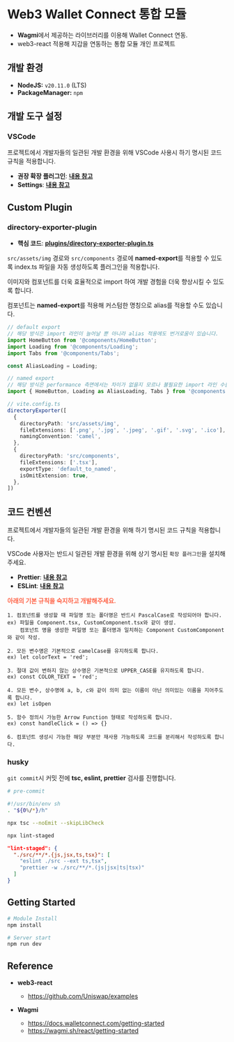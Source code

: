 # Web3 Wallet Connect 통합 모듈

* **Wagmi**에서 제공하는 라이브러리를 이용해 Wallet Connect 연동.
* web3-react 적용해 지갑을 연동하는 통합 모듈 개인 프로젝트

## 개발 환경

* **NodeJS:** `v20.11.0` (LTS)
* **PackageManager:** `npm`

## 개발 도구 설정

### VSCode

프로젝트에서 개발자들의 일관된 개발 환경을 위해 VSCode 사용시 하기 명시된 코드 규칙을 적용합니다.

* **권장 확장 플러그인**: **[내용 참고](./documents/vscode.extensions.md)**
* **Settings**: **[내용 참고](./documents/vscode.settings.md)**

## Custom Plugin

### directory-exporter-plugin

* **핵심 코드**: **[plugins/directory-exporter-plugin.ts](/plugins/directory-exporter-plugin.ts)**

`src/assets/img` 경로와 `src/components` 경로에 **named-export**를 적용할 수 있도록 index.ts 파일을 자동 생성하도록 플러그인을 적용합니다.

이미지와 컴포넌트를 더욱 효율적으로 import 하여 개발 경험을 더욱 향상시킬 수 있도록 합니다.

컴포넌트는 **named-export**를 적용해 커스텀한 명칭으로 alias를 적용할 수도 있습니다.

```ts
// default export
// 해당 방식은 import 라인이 늘어날 뿐 아니라 alias 적용에도 번거로움이 있습니다.
import HomeButton from '@components/HomeButton';
import Loading from '@components/Loading';
import Tabs from '@components/Tabs';

const AliasLoading = Loading;
```

```ts
// named export
// 해당 방식은 performance 측면에서는 차이가 없을지 모르나 불필요한 import 라인 수를 줄이고 alias 적용을 더욱 간략하게 할 수 있습니다.
import { HomeButton, Loading as AliasLoading, Tabs } from '@components';
```

```ts
// vite.config.ts
directoryExporter([
  {
    directoryPath: 'src/assets/img',
    fileExtensions: ['.png', '.jpg', '.jpeg', '.gif', '.svg', '.ico'],
    namingConvention: 'camel',
  },
  {
    directoryPath: 'src/components',
    fileExtensions: ['.tsx'],
    exportType: 'default_to_named',
    isOmitExtension: true,
  },
])
```

## 코드 컨벤션

프로젝트에서 개발자들의 일관된 개발 환경을 위해 하기 명시된 코드 규칙을 적용합니다.

VSCode 사용자는 반드시 일관된 개발 환경을 위해 상기 명시된 `확장 플러그인`을 설치해주세요.

* **Prettier**: **[내용 참고](./documents/prettier.md)**
* **ESLint**: **[내용 참고](./documents/eslint.md)**

**<p style="color: tomato;">아래의 기본 규칙을 숙지하고 개발해주세요.</p>**

```plaintext
1. 컴포넌트를 생성할 때 파일명 또는 폴더명은 반드시 PascalCase로 작성되어야 합니다.
ex) 파일을 Component.tsx, CustomComponent.tsx와 같이 생성.
    컴포넌트 명을 생성한 파일명 또는 폴더명과 일치하는 Component CustomComponent와 같이 작성.

2. 모든 변수명은 기본적으로 camelCase를 유지하도록 합니다.
ex) let colorText = 'red';

3. 절대 값이 변하지 않는 상수명은 기본적으로 UPPER_CASE를 유지하도록 합니다.
ex) const COLOR_TEXT = 'red';

4. 모든 변수, 상수명에 a, b, c와 같이 의미 없는 이름이 아닌 의미있는 이름을 지어주도록 합니다.
ex) let isOpen

5. 함수 정의시 가능한 Arrow Function 형태로 작성하도록 합니다.
ex) const handleClick = () => {}

6. 컴포넌트 생성시 가능한 해당 부분만 재사용 가능하도록 코드를 분리해서 작성하도록 합니다.
```

### husky

`git commit`시 커밋 전에 **tsc, eslint, prettier** 검사를 진행합니다.

```bash
# pre-commit

#!/usr/bin/env sh
. "${0%/*}/h"

npx tsc --noEmit --skipLibCheck

npx lint-staged
```

```json
"lint-staged": {
  "./src/**/*.{js,jsx,ts,tsx}": [
    "eslint ./src --ext ts,tsx",
    "prettier -w ./src/**/*.(js|jsx|ts|tsx)"
  ]
}
```

## Getting Started

```bash
# Module Install
npm install

# Server start
npm run dev
```

## Reference

* **web3-react**
  - https://github.com/Uniswap/examples

* **Wagmi**
  - https://docs.walletconnect.com/getting-started
  - https://wagmi.sh/react/getting-started
